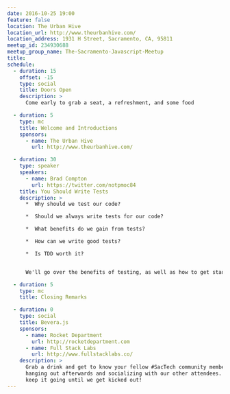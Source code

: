 ```yaml
---
date: 2016-10-25 19:00
feature: false
location: The Urban Hive
location_url: http://www.theurbanhive.com/
location_address: 1931 H Street, Sacramento, CA, 95811
meetup_id: 234930688
meetup_group_name: The-Sacramento-Javascript-Meetup
title:
schedule:
  - duration: 15
    offset: -15
    type: social
    title: Doors Open
    description: >
      Come early to grab a seat, a refreshment, and some food

  - duration: 5
    type: mc
    title: Welcome and Introductions
    sponsors:
      - name: The Urban Hive
        url: http://www.theurbanhive.com/

  - duration: 30
    type: speaker
    speakers:
      - name: Brad Compton
        url: https://twitter.com/notpmoc84
    title: You Should Write Tests
    description: >
      *  Why should we test our code?

      *  Should we always write tests for our code?

      *  What benefits do we gain from tests?

      *  How can we write good tests?

      *  Is TDD worth it?


      We'll go over the benefits of testing, as well as how to get started writing a test suite for our JavaScript code, and some cool tools we can use to make our lives easier.

  - duration: 5
    type: mc
    title: Closing Remarks

  - duration: 0
    type: social
    title: Bevera.js
    sponsors:
      - name: Rocket Department
        url: http://rocketdepartment.com
      - name: Full Stack Labs
        url: http://www.fullstacklabs.co/
    description: >
      Grab a drink and get to know your fellow #SacTech community members by
      hanging out afterwards and socializing with our other attendees. We'll
      keep it going until we get kicked out!
---
```

